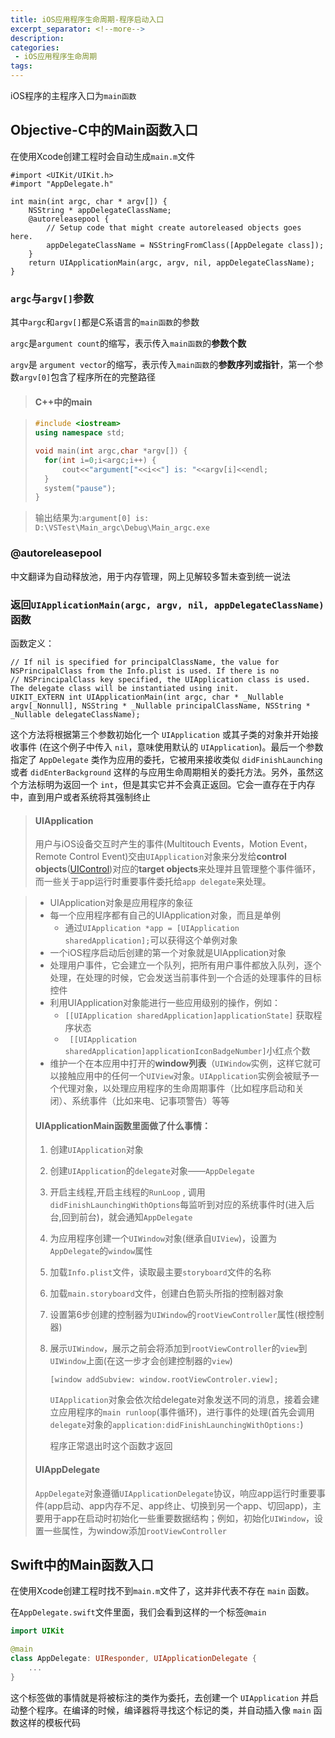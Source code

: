 ```yaml
---
title: iOS应用程序生命周期-程序启动入口
excerpt_separator: <!--more-->
description: 
categories:
 - iOS应用程序生命周期
tags:
---
```


iOS程序的主程序入口为`main函数`

## Objective-C中的Main函数入口

在使用Xcode创建工程时会自动生成`main.m`文件

```objc
#import <UIKit/UIKit.h>
#import "AppDelegate.h"

int main(int argc, char * argv[]) {
    NSString * appDelegateClassName;
    @autoreleasepool {
        // Setup code that might create autoreleased objects goes here.
        appDelegateClassName = NSStringFromClass([AppDelegate class]);
    }
    return UIApplicationMain(argc, argv, nil, appDelegateClassName);
}
```

### `argc`与`argv[]`参数

其中`argc`和`argv[]`都是C系语言的`main函数`的参数

`argc`是`argument count`的缩写，表示传入`main函数`的**参数个数**

`argv`是 `argument vector`的缩写，表示传入`main函数`的**参数序列或指针**，第一个参数`argv[0]`包含了程序所在的完整路径

> #### C++中的main

> ```c++
> #include <iostream>
> using namespace std;
> 
> void main(int argc,char *argv[]) {
> 	for(int i=0;i<argc;i++) {
> 		cout<<"argument["<<i<<"] is: "<<argv[i]<<endl;
> 	}
> 	system("pause");
> }
> ```

>  输出结果为:`argument[0] is: D:\VSTest\Main_argc\Debug\Main_argc.exe`

<!--more-->

### @autoreleasepool

中文翻译为自动释放池，用于内存管理，网上见解较多暂未查到统一说法

### 返回`UIApplicationMain(argc, argv, nil, appDelegateClassName)`函数

函数定义：

```objc
// If nil is specified for principalClassName, the value for NSPrincipalClass from the Info.plist is used. If there is no
// NSPrincipalClass key specified, the UIApplication class is used. The delegate class will be instantiated using init.
UIKIT_EXTERN int UIApplicationMain(int argc, char * _Nullable argv[_Nonnull], NSString * _Nullable principalClassName, NSString * _Nullable delegateClassName);
```

这个方法将根据第三个参数初始化一个 `UIApplication` 或其子类的对象并开始接收事件 (在这个例子中传入 `nil`，意味使用默认的 `UIApplication`)。最后一个参数指定了 `AppDelegate` 类作为应用的委托，它被用来接收类似 `didFinishLaunching` 或者 `didEnterBackground` 这样的与应用生命周期相关的委托方法。另外，虽然这个方法标明为返回一个 `int`，但是其实它并不会真正返回。它会一直存在于内存中，直到用户或者系统将其强制终止

> #### UIApplication
>
> 用户与iOS设备交互时产生的事件(Multitouch Events，Motion Event，Remote Control Event)交由`UIApplication`对象来分发给**control objects**([UIControl](https://developer.apple.com/documentation/uikit/uicontrol#//apple_ref/occ/cl/UIControl))对应的**target objects**来处理并且管理整个事件循环，而一些关于app运行时重要事件委托给`app delegate`来处理。

> * UIApplication对象是应用程序的象征
> * 每一个应用程序都有自己的UIApplication对象，而且是单例
>   * 通过`UIApplication *app = [UIApplication sharedApplication];`可以获得这个单例对象
> * 一个iOS程序启动后创建的第一个对象就是UIApplication对象
> * 处理用户事件，它会建立一个队列，把所有用户事件都放入队列，逐个处理，在处理的时候，它会发送当前事件到一个合适的处理事件的目标控件
> * 利用UIApplication对象能进行一些应用级别的操作，例如：
>   * `[[UIApplication sharedApplication]applicationState]` 获取程序状态
>   * ` [[UIApplication sharedApplication]applicationIconBadgeNumber]`小红点个数
> * 维护一个在本应用中打开的**window列表**（`UIWindow`实例，这样它就可以接触应用中的任何一个`UIView`对象。`UIApplication`实例会被赋予一个代理对象，以处理应用程序的生命周期事件（比如程序启动和关闭）、系统事件（比如来电、记事项警告）等等
>
> #### UIApplicationMain函数里面做了什么事情：
>
> 1. 创建`UIApplication`对象
>
> 2. 创建`UIApplication`的`delegate`对象——`AppDelegate`
>
> 3. 开启主线程,开启主线程的`RunLoop` , 调用`didFinishLaunchingWithOptions`每监听到对应的系统事件时(进入后台,回到前台)，就会通知`AppDelegate`
>
> 4. 为应用程序创建一个`UIWindow`对象(继承自`UIView`)，设置为`AppDelegate`的`window`属性
>
> 5. 加载`Info.plist`文件，读取最主要`storyboard`文件的名称
>
> 6. 加载`main.storyboard`文件，创建白色箭头所指的控制器对象
>
> 7. 设置第6步创建的控制器为`UIWindow`的`rootViewController`属性(根控制器)
>
> 8. 展示`UIWindow`，展示之前会将添加到`rootViewController`的`view`到`UIWindow`上面(在这一步才会创建控制器的`view`)
>
>    `[window addSubview: window.rootViewControler.view];`
>
>    `UIApplication`对象会依次给delegate对象发送不同的消息，接着会建立应用程序的`main runloop`(事件循环)，进行事件的处理(首先会调用`delegate`对象的`application:didFinishLaunchingWithOptions:`)
>
>    程序正常退出时这个函数才返回
>
> #### UIAppDelegate
>
> `AppDelegate`对象遵循`UIApplicationDelegate`协议，响应app运行时重要事件(app启动、app内存不足、app终止、切换到另一个app、切回app)，主要用于app在启动时初始化一些重要数据结构；例如，初始化`UIWindow`，设置一些属性，为window添加`rootViewController`

## Swift中的Main函数入口

在使用Xcode创建工程时找不到`main.m`文件了，这并非代表不存在 `main` 函数。

在`AppDelegate.swift`文件里面，我们会看到这样的一个标签`@main`

```swift
import UIKit

@main
class AppDelegate: UIResponder, UIApplicationDelegate {
	...
}
```

这个标签做的事情就是将被标注的类作为委托，去创建一个 `UIApplication` 并启动整个程序。在编译的时候，编译器将寻找这个标记的类，并自动插入像 `main` 函数这样的模板代码

